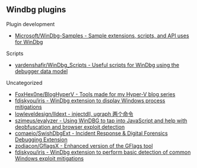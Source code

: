 ## Windbg plugins

Plugin development

* [Microsoft/WinDbg-Samples - Sample extensions, scripts, and API uses for WinDbg](https://github.com/Microsoft/WinDbg-Samples)

Scripts

* [yardenshafir/WinDbg_Scripts - Useful scripts for WinDbg using the debugger data model](https://github.com/yardenshafir/WinDbg_Scripts)

Uncategorized

* [FoxHex0ne/BlogHyperV - Tools made for my Hyper-V blog series](https://github.com/FoxHex0ne/BlogHyperV)
* [fdiskyou/iris - WinDbg extension to display Windows process mitigations](https://github.com/fdiskyou/iris)
* [lowleveldesign/lldext - injectdll, ugraph 两个命令](https://github.com/lowleveldesign/lldext)
* [szimeus/evalyzer - Using WinDBG to tap into JavaScript and help with deobfuscation and browser exploit detection](https://github.com/szimeus/evalyzer)
* [comaeio/SwishDbgExt - Incident Response & Digital Forensics Debugging Extension](https://github.com/comaeio/SwishDbgExt)
* [zodiacon/GflagsX - Enhanced version of the GFlags tool](https://github.com/zodiacon/GflagsX)
* [fdiskyou/iris - WinDbg extension to perform basic detection of common Windows exploit mitigations](https://github.com/fdiskyou/iris)
